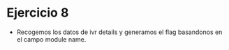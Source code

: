 # Ejercicio 8
* Recogemos los datos de ivr details y generamos el flag basandonos en el campo module name.